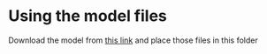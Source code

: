 # Using the model files

Download the model from [this link](https://drive.google.com/open?id=1Itt7h4Tq7z6I_PGoMSjSn9-BAQLBJ8SZ) and place those files in this folder